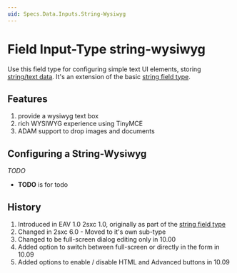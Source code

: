 ```yaml
---
uid: Specs.Data.Inputs.String-Wysiwyg
---
```

# Field Input-Type **string-wysiwyg**

Use this field type for configuring simple text UI elements, storing [string/text data](xref:Specs.Data.Values.String). It's an extension of the basic [string field type](xref:Specs.Data.Inputs.String).

## Features 

1. provide a wysiwyg text box
1. rich WYSIWYG experience using TinyMCE
1. ADAM support to drop images and documents

## Configuring a String-Wysiwyg

_TODO_

* **TODO** is for todo

## History
1. Introduced in EAV 1.0 2sxc 1.0, originally as part of the [string field type](xref:Specs.Data.Inputs.String)
1. Changed in 2sxc 6.0 - Moved to it's own sub-type
1. Changed to be full-screen dialog editing only in 10.00
1. Added option to switch between full-screen or directly in the form in 10.09
1. Added options to enable / disable HTML and Advanced buttons in 10.09
